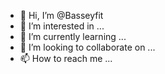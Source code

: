 - 👋 Hi, I’m @Basseyfit
- 👀 I’m interested in ...
- 🌱 I’m currently learning ...
- 💞️ I’m looking to collaborate on ...
- 📫 How to reach me ...

<!---
Basseyfit/Basseyfit is a ✨ special ✨ repository because its `README.md` (this file) appears on your GitHub profile.
You can click the Preview link to take a look at your changes.
--->
